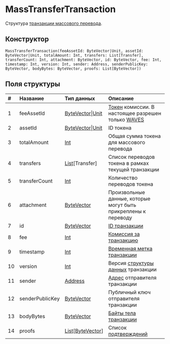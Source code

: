 # MassTransferTransaction

Структура [транзакции массового перевода](/blockchain/transaction-type/mass-transfer-transaction.md).

## Конструктор

``` ride
MassTransferTransaction(feeAssetId: ByteVector|Unit, assetId: ByteVector|Unit, totalAmount: Int, transfers: List[Transfer], transferCount: Int, attachment: ByteVector, id: ByteVector, fee: Int, timestamp: Int, version: Int, sender: Address, senderPublicKey: ByteVector, bodyBytes: ByteVector, proofs: List[ByteVector])
```

## Поля структуры

| # | Название | Тип данных | Описание |
| :--- | :--- | :--- | :--- |
| 1 | feeAssetId | [ByteVector&#124;Unit](/ride/data-types/union.md) | [Токен](/blockchain/token.md) комиссии. В настоящее разрешен только [WAVES](/blockchain/token/waves.md) |
| 2 | assetId | [ByteVector&#124;Unit](/ride/data-types/union.md) | ID токена |
| 3 | totalAmount | [Int](/ride/data-types/int.md) | Общая сумма токена для массового перевода |
| 4 | transfers | [List](/ride/data-types/list.md)[Transfer] | Список переводов токена в рамках текущей транзакции |
| 5 | transferCount | [Int](/ride/data-types/int.md) | Количество переводов токена |
| 6 | attachment | [ByteVector](/ride/data-types/byte-vector.md) | Произвольные данные, которые могут быть прикреплены к переводу |
| 7 | id | [ByteVector](/ride/data-types/byte-vector.md) | [ID транзакции](/blockchain/transaction/transaction-id.md) |
| 8 | fee | [Int](/ride/data-types/int.md) | [Комиссия за транзакцию](/blockchain/transaction-fee.md) |
| 9 | timestamp | [Int](/ride/data-types/int.md) | [Временная метка транзакции](/blockchain/transaction/transaction-timestamp.md) |
| 10 | version | [Int](/ride/data-types/int.md) | Версия [структуры данных](/blockchain/transaction-data-structure.md) транзакции |
| 11 | sender | [Address](/ride/structures/common-structures/address.md) | [Адрес](/blockchain/address.md) отправителя транзакции |
| 12 | senderPublicKey | [ByteVector](/ride/data-types/byte-vector.md) | Публичный ключ отправителя транзакции |
| 13 | bodyBytes | [ByteVector](/ride/data-types/byte-vector.md) | [Байты тела транзакции](/blockchain/transaction/transaction-body-bytes.md) |
| 14 | proofs | [List](/ride/data-types/list.md)[[ByteVector](/ride/data-types/byte-vector.md)] | Список [подтверждений](/blockchain/transaction-proof.md) |
